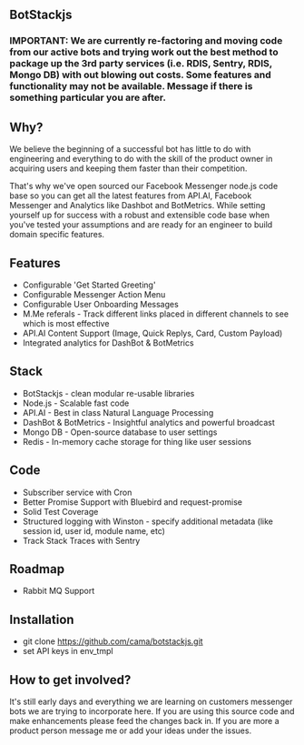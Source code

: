 ## BotStackjs

### IMPORTANT: We are currently re-factoring and moving code from our active bots and trying work out the best method to package up the 3rd party services (i.e. RDIS, Sentry, RDIS, Mongo DB) with out blowing out costs. Some features and functionality may not be available. Message if there is something particular you are after.

## Why?
We believe the beginning of a successful bot has little to do with engineering and everything to do with the skill of the product owner in acquiring users and keeping them faster than their competition.

That's why we've open sourced our Facebook Messenger node.js code base so you can get all the latest features from API.AI, Facebook Messenger and Analytics like Dashbot and BotMetrics. While setting yourself up for success with a robust and extensible code base when you've tested your assumptions and are ready for an engineer to build domain specific features.

## Features
* Configurable 'Get Started Greeting'
* Configurable Messenger Action Menu
* Configurable User Onboarding Messages
* M.Me referals - Track different links placed in different channels to see which is most effective
* API.AI Content Support (Image, Quick Replys, Card, Custom Payload)
* Integrated analytics for DashBot & BotMetrics

## Stack
* BotStackjs - clean modular re-usable libraries 
* Node.js - Scalable fast code
* API.AI - Best in class Natural Language Processing
* DashBot & BotMetrics - Insightful analytics and powerful broadcast
* Mongo DB - Open-source database to user settings
* Redis - In-memory cache storage for thing like user sessions

## Code
* Subscriber service with Cron
* Better Promise Support with Bluebird and request-promise
* Solid Test Coverage
* Structured logging with Winston - specify additional metadata (like session id, user id, module name, etc)
* Track Stack Traces with Sentry

## Roadmap
* Rabbit MQ Support

## Installation
* git clone https://github.com/cama/botstackjs.git
* set API keys in env_tmpl

## How to get involved?
It's still early days and everything we are learning on customers messenger bots we are trying to incorporate here. 
If you are using this source code and make enhancements please feed the changes back in. If you are more a product person message me or add your ideas under the issues.
